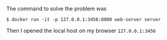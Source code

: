 The command to solve the problem was 

    $ docker run -it -p 127.0.0.1:3456:8080 web-server server

Then I opened the local host on my browser `127.0.0.1:3456`